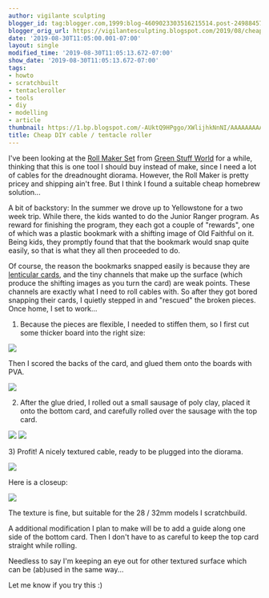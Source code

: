 ```yaml
---
author: vigilante sculpting
blogger_id: tag:blogger.com,1999:blog-4609023303516215514.post-2498845779246641345
blogger_orig_url: https://vigilantesculpting.blogspot.com/2019/08/cheap-diy-cable-tentacle-roller.html
date: '2019-08-30T11:05:00.001-07:00'
layout: single
modified_time: '2019-08-30T11:05:13.672-07:00'
show_date: '2019-08-30T11:05:13.672-07:00'
tags:
- howto
- scratchbuilt
- tentacleroller
- tools
- diy
- modelling
- article
thumbnail: https://1.bp.blogspot.com/-AUktQ9HPggo/XWlijhkNnNI/AAAAAAAAAdQ/3fCzZlgOiaUa-Z0G5j0aLsIVaBYI8EqQwCLcBGAs/s320-c/IMG_20190829_225619962.jpg
title: Cheap DIY cable / tentacle roller
---
```

I've been looking at the [Roll Maker
Set](http://www.greenstuffworld.com/en/roll-maker/69-roll-maker-tube-wire-machine.html)
from [Green Stuff World](http://www.greenstuffworld.com/) for a while,
thinking that this is one tool I should buy instead of make, since I
need a lot of cables for the dreadnought diorama. However, the Roll
Maker is pretty pricey and shipping ain't free. But I think I found a
suitable cheap homebrew solution...  
  
A bit of backstory: In the summer we drove up to Yellowstone for a two
week trip. While there, the kids wanted to do the Junior Ranger program.
As reward for finishing the program, they each got a couple of
"rewards", one of which was a plastic bookmark with a shifting image of
Old Faithful on it. Being kids, they promptly found that that the
bookmark would snap quite easily, so that is what they all then
proceeded to do.  
  
Of course, the reason the bookmarks snapped easily is because they are
[lenticular cards](https://en.wikipedia.org/wiki/Lenticular_printing),
and the tiny channels that make up the surface (which produce the
shifting images as you turn the card) are weak points. These channels
are exactly what I need to roll cables with. So after they got bored
snapping their cards, I quietly stepped in and "rescued" the broken
pieces. Once home, I set to work...  
  
1) Because the pieces are flexible, I needed to stiffen them, so I first
cut some thicker board into the right size:  

![](https://1.bp.blogspot.com/-AUktQ9HPggo/XWlijhkNnNI/AAAAAAAAAdQ/3fCzZlgOiaUa-Z0G5j0aLsIVaBYI8EqQwCLcBGAs/s1600/IMG_20190829_225619962.jpg)

  

Then I scored the backs of the card, and glued them onto the boards with
PVA.  
  

![](https://1.bp.blogspot.com/-G97o6u1dkv8/XWlijmp_FmI/AAAAAAAAAdY/Cyyn659Xl9QaRvp4dVsCXAwjpPGXqPRyACLcBGAs/s1600/IMG_20190829_225724693.jpg)

  
2) After the glue dried, I rolled out a small sausage of poly clay,
placed it onto the bottom card, and carefully rolled over the sausage
with the top card.  
  

![](https://1.bp.blogspot.com/-MB10Tbd9lmY/XWlijicdnOI/AAAAAAAAAdU/9XJDiejkgOQYyvYWOaC1m55phivTO3C1wCLcBGAs/s1600/IMG_20190829_230047212.jpg)
![](https://1.bp.blogspot.com/-7q1tNcFdSzE/XWlij-HGePI/AAAAAAAAAdc/lBnfkz5KoZ4HYNWuXMS6R9wIDG0EaSVNQCLcBGAs/s1600/IMG_20190829_230057786.jpg)

  

3\) Profit! A nicely textured cable, ready to be plugged into the
diorama.  
  

![](https://1.bp.blogspot.com/-EZn6Xb-Mee4/XWlikVdwEYI/AAAAAAAAAdk/3TIYmmD--HcyrRSKJTEnB130CXjYeBQkwCLcBGAs/s1600/IMG_20190829_230208.jpg)

  
Here is a closeup:  
  

![](https://1.bp.blogspot.com/-ctHa4uzPBDI/XWlkp5IGdpI/AAAAAAAAAeA/mMEbiKP4zBE2uDAtqSv6-GQ99mzq0AHDQCLcBGAs/s1600/IMG_20190829_230240.jpg)

  
The texture is fine, but suitable for the 28 / 32mm models I
scratchbuild.  
  
A additional modification I plan to make will be to add a guide along
one side of the bottom card. Then I don't have to as careful to keep the
top card straight while rolling.  
  
Needless to say I'm keeping an eye out for other textured surface which
can be (ab)used in the same way...  
  
Let me know if you try this :)  
  
